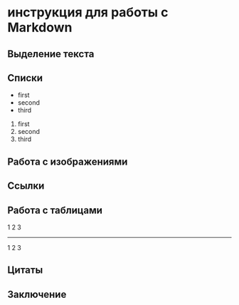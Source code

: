 # инструкция для работы с Markdown
## Выделение текста
## Списки
* first
* second
* third
1. first
1. second
1. third
## Работа с изображениями
## Ссылки
## Работа с таблицами
1   2   3
-- -- --
1   2   3

## Цитаты
## Заключение